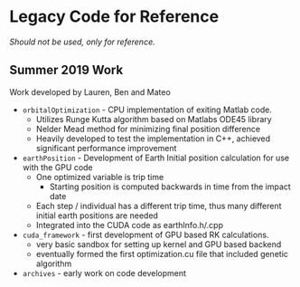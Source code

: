# Legacy Code for Reference

*Should not be used, only for reference.*

## Summer 2019 Work
Work developed by Lauren, Ben and Mateo
* `orbitalOptimization` - CPU implementation of exiting Matlab code. 
  * Utilizes Runge Kutta algorithm based on Matlabs ODE45 library
  * Nelder Mead method for minimizing final position difference
  * Heavily developed to test the implementation in C++, achieved significant performance improvement
* `earthPosition` - Development of Earth Initial position calculation for use with the GPU code
  * One optimized variable is trip time
    * Starting position is computed backwards in time from the impact date
  * Each step / individual has a different trip time, thus many different initial earth positions are needed
  * Integrated into the CUDA code as earthInfo.h/.cpp
* `cuda_framework` - first development of GPU based RK calculations.
  * very basic sandbox for setting up kernel and GPU based backend
  * eventually formed the first optimization.cu file that included genetic algorithm 
* `archives` - early work on code development



